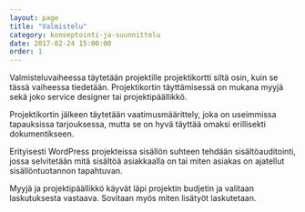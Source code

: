 ```yaml
---
layout: page
title: "Valmistelu"
category: konseptointi-ja-suunnittelu
date: 2017-02-24 15:00:00
order: 1
---
```


Valmisteluvaiheessa täytetään projektille projektikortti siltä osin, kuin se tässä vaiheessa tiedetään. Projektikortin täyttämisessä on mukana myyjä sekä joko service designer tai projektipäällikkö.

Projektikortin jälkeen täytetään vaatimusmäärittely, joka on useimmissa tapauksissa tarjouksessa, mutta se on hyvä täyttää omaksi erillisekti dokumentikseen.

Erityisesti WordPress  projekteissa sisällön suhteen tehdään sisältöauditointi, jossa selvitetään mitä sisältöä asiakkaalla on tai miten asiakas on ajatellut sisällöntuotannon tapahtuvan.

Myyjä ja projektipäällikkö käyvät läpi projektin budjetin ja valitaan laskutuksesta vastaava. Sovitaan myös miten lisätyöt laskutetaan.
